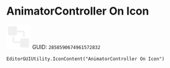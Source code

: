 # AnimatorController On Icon
![](/img/AnimatorController%20On%20Icon.png)
GUID: `2858590674961572832`
```
EditorGUIUtility.IconContent("AnimatorController On Icon")
```
